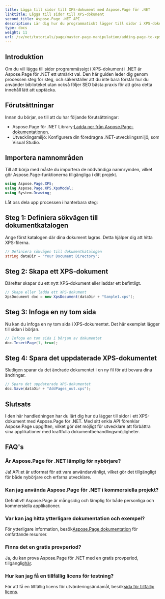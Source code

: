 ```yaml
---
title: Lägga till sidor till XPS-dokument med Aspose.Page för .NET
linktitle: Lägga till sidor till XPS-dokument
second_title: Aspose.Page .NET API
description: Lär dig hur du programmatiskt lägger till sidor i XPS-dokument med Aspose.Page för .NET. Den här omfattande guiden täcker förutsättningar, kodexempel och vanliga frågor.
type: docs
weight: 11
url: /sv/net/tutorials/page/master-page-manipulation/adding-page-to-xps-document/
---
```

## Introduktion

Om du vill lägga till sidor programmässigt i XPS-dokument i .NET är Aspose.Page för .NET ett utmärkt val. Den här guiden leder dig genom processen steg för steg, och säkerställer att du inte bara förstår hur du använder biblioteket utan också följer SEO bästa praxis för att göra detta innehåll lätt att upptäcka.

## Förutsättningar

Innan du börjar, se till att du har följande förutsättningar:

-  Aspose.Page för .NET Library:[Ladda ner från Aspose.Page-dokumentationen](https://reference.aspose.com/page/net/).
- Utvecklingsmiljö: Konfigurera din föredragna .NET-utvecklingsmiljö, som Visual Studio.

## Importera namnområden

Till att börja med måste du importera de nödvändiga namnrymden, vilket gör Aspose.Page-funktionerna tillgängliga i ditt projekt.

```csharp
using Aspose.Page.XPS;
using Aspose.Page.XPS.XpsModel;
using System.Drawing;
```

Låt oss dela upp processen i hanterbara steg:

## Steg 1: Definiera sökvägen till dokumentkatalogen

Ange först katalogen där dina dokument lagras. Detta hjälper dig att hitta XPS-filerna.

```csharp
// Definiera sökvägen till dokumentkatalogen
string dataDir = "Your Document Directory";
```

## Steg 2: Skapa ett XPS-dokument

Därefter skapar du ett nytt XPS-dokument eller laddar ett befintligt.

```csharp
// Skapa eller ladda ett XPS-dokument
XpsDocument doc = new XpsDocument(dataDir + "Sample1.xps");
```

## Steg 3: Infoga en ny tom sida

Nu kan du infoga en ny tom sida i XPS-dokumentet. Det här exemplet lägger till sidan i början.

```csharp
// Infoga en tom sida i början av dokumentet
doc.InsertPage(1, true);
```

## Steg 4: Spara det uppdaterade XPS-dokumentet

Slutligen sparar du det ändrade dokumentet i en ny fil för att bevara dina ändringar.

```csharp
// Spara det uppdaterade XPS-dokumentet
doc.Save(dataDir + "AddPages_out.xps");
```

## Slutsats

I den här handledningen har du lärt dig hur du lägger till sidor i ett XPS-dokument med Aspose.Page för .NET. Med sitt enkla API förenklar Aspose.Page uppgiften, vilket gör det möjligt för utvecklare att förbättra sina applikationer med kraftfulla dokumentbehandlingsmöjligheter.

## FAQ's

### Är Aspose.Page för .NET lämplig för nybörjare?

Ja! API:et är utformat för att vara användarvänligt, vilket gör det tillgängligt för både nybörjare och erfarna utvecklare.

### Kan jag använda Aspose.Page för .NET i kommersiella projekt?

Definitivt! Aspose.Page är mångsidig och lämplig för både personliga och kommersiella applikationer.

### Var kan jag hitta ytterligare dokumentation och exempel?

 För ytterligare information, besök[Aspose.Page dokumentation](https://reference.aspose.com/page/net/) för omfattande resurser.

### Finns det en gratis provperiod?

 Ja, du kan prova Aspose.Page för .NET med en gratis provperiod, tillgänglig[här](https://releases.aspose.com/).

### Hur kan jag få en tillfällig licens för testning?

 För att få en tillfällig licens för utvärderingsändamål, besök[sida för tillfällig licens](https://purchase.conholdate.com/temporary-license/).
